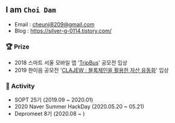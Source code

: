 ## I am `Choi Dam`

- Email : cheunji8209@gmail.com    
- Blog : https://silver-g-0114.tistory.com/

### 🏆 Prize
- 2018 스마트 서울 모바일 앱 '[TripBus](https://www.youtube.com/watch?v=CJxPv1F5O9w)' 공모전 입상 
- 2019 한이음 공모전 '[CLAJEW : 블록체인을 활용한 자산 유동화](https://github.com/hanium-blockchain/clajwe)' 입상

### 🤟 Activity
- SOPT 25기 (2019.09 ~ 2020.01)
- 2020 Naver Summer HackDay (2020.05.20 ~ 05.21)
- Depromeet 8기 (2020.08 ~ )


<!--
**ChoiEunji0114/ChoiEunji0114** is a ✨ _special_ ✨ repository because its `README.md` (this file) appears on your GitHub profile.

[![Hits](https://hits.seeyoufarm.com/api/count/incr/badge.svg?url=https://github.com/ChoiEunji0114)](https://github.com/ChoiEunji0114) 

<h3 align="center"> Hi there <img src="https://user-images.githubusercontent.com/44978839/88218494-1a368800-cc9b-11ea-8a15-2e37faf442f0.gif" width="30"> </h3>


<div style="display:flex;" align="center">

  [![eunji's github stats](https://github-readme-stats.vercel.app/api?username=ChoiEunji0114)](https://github.com/anuraghazra/github-readme-stats)

</div>

<div style="display:flex;" align="center">
  
  [![Tech Blog Badge](http://img.shields.io/badge/-Tech%20blog-black?style=flat-square&logo=tistory&link=https://silver-g-0114.tistory.com/)](https://silver-g-0114.tistory.com/) 
   [![Gmail Badge](https://img.shields.io/badge/Gmail-d14836?style=flat-square&logo=Gmail&logoColor=white&link=mailto:cheunji8209@gmail.com)](mailto:cheunji8209@gmail.com)
   
</div>

Here are some ideas to get you started:

- 🔭 I’m currently working on ...
- 🌱 I’m currently learning ...
- 👯 I’m looking to collaborate on ...
- 🤔 I’m looking for help with ...
- 💬 Ask me about ...
- 📫 How to reach me: ...
- 😄 Pronouns: ...
- ⚡ Fun fact: ...
-->
